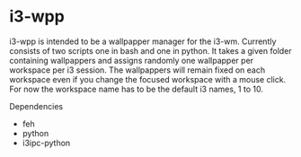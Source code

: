 # i3-wpp

i3-wpp is intended to be a wallpapper manager for the i3-wm.
Currently consists of two scripts one in bash and one in python. It takes a given folder containing wallpappers and assigns randomly one wallpapper per workspace per i3 session. The wallpappers will remain fixed on each workspace even if you change the focused workspace with a mouse click. For now the workspace name has to be the default i3 names, 1 to 10.

Dependencies
- feh
- python
- i3ipc-python

